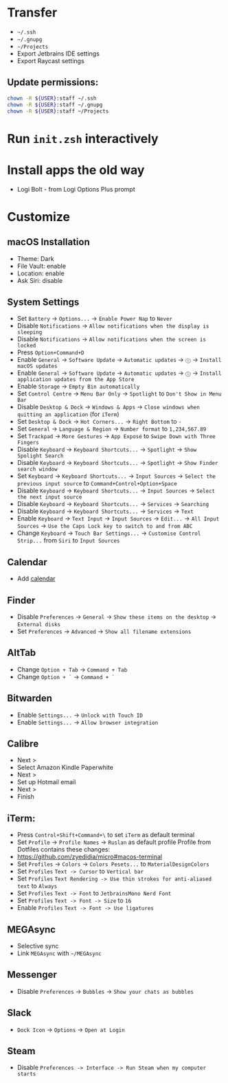 # Transfer
* `~/.ssh`
* `~/.gnupg`
* `~/Projects`
* Export Jetbrains IDE settings
* Export Raycast settings
## Update permissions:
```zsh
chown -R ${USER}:staff ~/.ssh
chown -R ${USER}:staff ~/.gnupg
chown -R ${USER}:staff ~/Projects
```

# Run `init.zsh` interactively

# Install apps the old way
- Logi Bolt - from Logi Options Plus prompt

# Customize
## macOS Installation
- Theme: Dark
- File Vault: enable
- Location: enable
- Ask Siri: disable

## System Settings
- Set `Battery` -> `Options...` -> `Enable Power Nap` to `Never`
- Disable `Notifications` -> `Allow notifications when the display is sleeping`
- Disable `Notifications` -> `Allow notifications when the screen is locked`
- Press `Option+Command+D`
- Enable `General` -> `Software Update` -> `Automatic updates` -> `ⓘ` -> `Install macOS updates`
- Enable `General` -> `Software Update` -> `Automatic updates` -> `ⓘ` -> `Install application updates from the App Store`
- Enable `Storage` -> `Empty Bin automatically`
- Set `Control Centre` -> `Menu Bar Only` -> `Spotlight` to `Don't Show in Menu Bar`
- Disable `Desktop & Dock` -> `Windows & Apps` -> `Close windows when quitting an application` (for `iTerm`)
- Set `Desktop & Dock` -> `Hot Corners...` -> `Right Bottom` to `-`
- Set `General` -> `Language & Region` -> `Number format` to `1,234,567.89`
- Set `Trackpad` -> `More Gestures` -> `App Exposé` to `Swipe Down with Three Fingers`
- Disable `Keyboard` -> `Keyboard Shortcuts...` -> `Spotlight` -> `Show Spolight Search`
- Disable `Keyboard` -> `Keyboard Shortcuts...` -> `Spotlight` -> `Show Finder search window`
- Set `Keyboard` -> `Keyboard Shortcuts...` -> `Input Sources` -> `Select the previous input source` to `Command+Control+Option+Space`
- Disable `Keyboard` -> `Keyboard Shortcuts...` -> `Input Sources` -> `Select the next input source`
- Disable `Keyboard` -> `Keyboard Shortcuts...` -> `Services` -> `Searching`
- Disable `Keyboard` -> `Keyboard Shortcuts...` -> `Services` -> `Text`
- Enable `Keyboard` -> `Text Input` -> `Input Sources` -> `Edit...` -> `All Input Sources` -> `Use the Caps Lock key to switch to and from ABC`
- Change `Keyboard` -> `Touch Bar Settings...` -> `Customise Control Strip...` from `Siri` to `Input Sources`

## Calendar
- Add [calendar](https://mail.zoho.com/zm/#settings/zc-settings-synchronize)

## Finder
- Disable `Preferences` -> `General` -> `Show these items on the desktop` -> `External disks`
- Set `Preferences` -> `Advanced` -> `Show all filename extensions`

## AltTab
- Change `Option + Tab` -> `Command + Tab`
- Change `` Option + ` `` -> `` Command + ` ``

## Bitwarden
- Enable `Settings...` -> `Unlock with Touch ID`
- Enable `Settings...` -> `Allow browser integration`

## Calibre
* Next >
* Select Amazon Kindle Paperwhite
* Next >
* Set up Hotmail email
* Next >
* Finish

## iTerm:
* Press `Control+Shift+Command+\` to set `iTerm` as default terminal
* Set `Profile` -> `Profile Names` -> `Ruslan` as default profile
Profile from Dotfiles contains these changes:
* https://github.com/zyedidia/micro#macos-terminal
* Set `Profiles` -> `Colors` -> `Colors Pesets...` to `MaterialDesignColors`
* Set `Profiles` `Text -> Cursor` to `Vertical bar`
* Set `Profiles` `Text Rendering -> Use thin strokes for anti-aliased text` to `Always`
* Set `Profiles` `Text -> Font` to `JetbrainsMono Nerd Font`
* Set `Profiles` `Text -> Font -> Size` to `16`
* Enable `Profiles` `Text -> Font -> Use ligatures`

## MEGAsync
* Selective sync
* Link `MEGAsync` with `~/MEGAsync`

## Messenger
* Disable `Preferences` -> `Bubbles` -> `Show your chats as bubbles`

## Slack
* `Dock Icon` -> `Options` -> `Open at Login`

## Steam
* Disable `Preferences -> Interface -> Run Steam when my computer starts`
